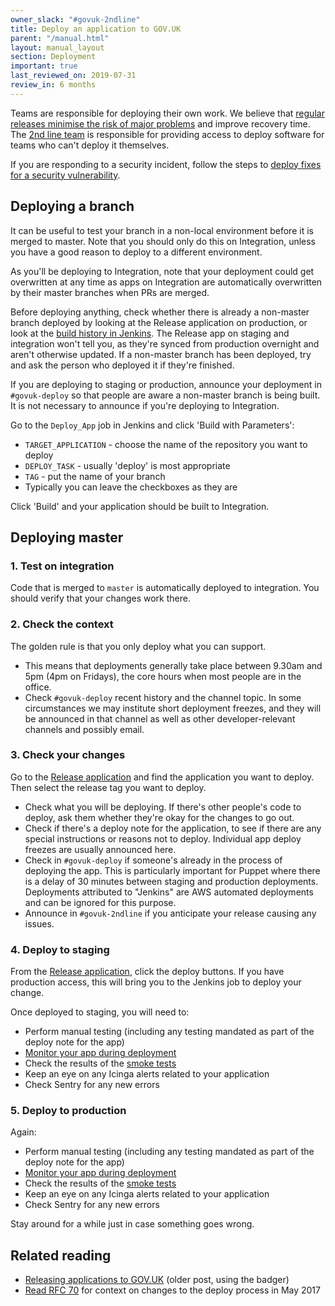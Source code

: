 ```yaml
---
owner_slack: "#govuk-2ndline"
title: Deploy an application to GOV.UK
parent: "/manual.html"
layout: manual_layout
section: Deployment
important: true
last_reviewed_on: 2019-07-31
review_in: 6 months
---
```


Teams are responsible for deploying their own work. We believe that [regular releases minimise the risk of major problems][reg] and improve recovery time. The [2nd line team][2l] is responsible for providing access to deploy software for teams who can't deploy it themselves.

If you are responding to a security incident, follow the steps to [deploy fixes for a security vulnerability][sec].

[2l]: /manual/welcome-to-2nd-line.html
[reg]: https://gds.blog.gov.uk/2012/11/02/regular-releases-reduce-risk
[sec]: /manual/deploy-fixes-for-a-security-vulnerability.html

## Deploying a branch

It can be useful to test your branch in a non-local environment before it is merged to master. Note that you should only do this on Integration, unless you have a good reason to deploy to a different environment.

As you'll be deploying to Integration, note that your deployment could get overwritten at any time as apps on Integration are automatically overwritten by their master branches when PRs are merged.

Before deploying anything, check whether there is already a non-master branch deployed by looking at the Release application on production, or look at the [build history in Jenkins](https://deploy.integration.publishing.service.gov.uk/job/Deploy_App/). The Release app on staging and integration won't tell you, as they're synced from production overnight and aren't otherwise updated. If a non-master branch has been deployed, try and ask the person who deployed it if they're finished.

If you are deploying to staging or production, announce your deployment in `#govuk-deploy` so that people are aware a non-master branch is being built. It is not necessary to announce if you're deploying to Integration.

Go to the `Deploy_App` job in Jenkins and click 'Build with Parameters':

- `TARGET_APPLICATION` - choose the name of the repository you want to deploy
- `DEPLOY_TASK` - usually 'deploy' is most appropriate
- `TAG` - put the name of your branch
- Typically you can leave the checkboxes as they are

Click 'Build' and your application should be built to Integration.

## Deploying master

### 1. Test on integration

Code that is merged to `master` is automatically deployed to integration. You should verify that your changes work there.

### 2. Check the context

The golden rule is that you only deploy what you can support.

- This means that deployments generally take place between 9.30am and 5pm (4pm on Fridays), the core hours when most people are in the office.
- Check `#govuk-deploy` recent history and the channel topic. In some circumstances we may institute short deployment freezes, and they will be announced in that channel as well as other developer-relevant channels and possibly email.

### 3. Check your changes

Go to the [Release application](https://release.publishing.service.gov.uk) and find the application you want to deploy. Then select the release tag you want to deploy.

- Check what you will be deploying. If there's other people's code to deploy, ask them whether they're okay for the changes to go out.
- Check if there's a deploy note for the application, to see if there are any special instructions or reasons not to deploy. Individual app deploy freezes are usually announced here.
- Check in `#govuk-deploy` if someone's already in the process of deploying the app. This is particularly important for Puppet where there is a delay of 30 minutes between staging and production deployments. Deployments attributed to "Jenkins" are AWS automated deployments and can be ignored for this purpose.
- Announce in `#govuk-2ndline` if you anticipate your release causing any issues.

### 4. Deploy to staging

From the [Release application](https://release.publishing.service.gov.uk), click the deploy buttons. If you have production access, this will bring you to the Jenkins job to deploy your change.

Once deployed to staging, you will need to:

- Perform manual testing (including any testing mandated as part of the deploy note for the app)
- [Monitor your app during deployment](/manual/deployment-dashboards.html)
- Check the results of the [smoke tests](https://github.com/alphagov/smokey)
- Keep an eye on any Icinga alerts related to your application
- Check Sentry for any new errors

### 5. Deploy to production

Again:

- Perform manual testing (including any testing mandated as part of the deploy note for the app)
- [Monitor your app during deployment](/manual/deployment-dashboards.html)
- Check the results of the [smoke tests](https://github.com/alphagov/smokey)
- Keep an eye on any Icinga alerts related to your application
- Check Sentry for any new errors

Stay around for a while just in case something goes wrong.

## Related reading

- [Releasing applications to GOV.UK](https://gdstechnology.blog.gov.uk/2014/09/10/releasing-applications-to-gov-uk/) (older post, using the badger)
- [Read RFC 70](https://github.com/alphagov/govuk-rfcs/blob/master/rfc-070-path-towards-continuous-deployment-cd.md) for context on changes to the deploy process in May 2017
